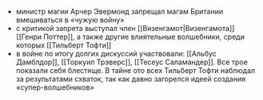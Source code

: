 - министр магии Арчер Эвермонд запрещал магам Британии вмешиваться в «чужую войну»
- с критикой запрета выступал член [[Визенгамот|Визенгамота]] [[Генри Поттер]], а также другие влиятельные волшебники, среди которых [[Тильберт Тофти]]
- в войне по итогу долгих дискуссий участвовали: [[Альбус Дамблдор]], [[Торкуил Трэверс]], [[Тесеус Саламандер]]. Все трое показали себя блестяще. В тайне ото всех Тильберт Тофти наблюдал за результатами схваток, так как давно загорелся идеей создания «супер-волшебников»